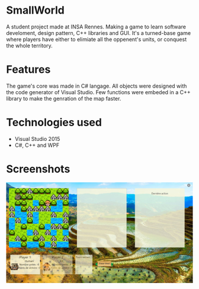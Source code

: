 # SmallWorld
A student project made at INSA Rennes. Making a game to learn software develoment, design pattern, C++ libraries and GUI. 
It's a turned-base game where players have either to elimiate all the oppenent's units, or conquest the whole territory.

# Features
The game's core was made in C\# langage. All objects were designed with the code generator of Visual Studio. Few functions were embeded in a C++ library to make the genration of the map faster.

# Technologies used
* Visual Studio 2015
* C#, C++ and WPF

# Screenshots
![](images/SW.JPG)
